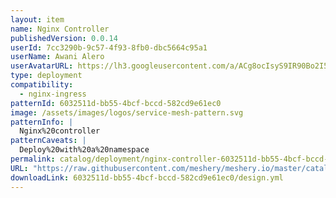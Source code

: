 ```yaml
---
layout: item
name: Nginx Controller
publishedVersion: 0.0.14
userId: 7cc3290b-9c57-4f93-8fb0-dbc5664c95a1
userName: Awani Alero
userAvatarURL: https://lh3.googleusercontent.com/a/ACg8ocIsyS9IR90Bo2I56iqRPlYulzglXOKhqczvYvf31sttxczvwuTX=s96-c
type: deployment
compatibility:
  - nginx-ingress
patternId: 6032511d-bb55-4bcf-bccd-582cd9e61ec0
image: /assets/images/logos/service-mesh-pattern.svg
patternInfo: |
  Nginx%20controller
patternCaveats: |
  Deploy%20with%20a%20namespace
permalink: catalog/deployment/nginx-controller-6032511d-bb55-4bcf-bccd-582cd9e61ec0.html
URL: "https://raw.githubusercontent.com/meshery/meshery.io/master/catalog/6032511d-bb55-4bcf-bccd-582cd9e61ec0/0.0.14/design.yml"
downloadLink: 6032511d-bb55-4bcf-bccd-582cd9e61ec0/design.yml
---
```

